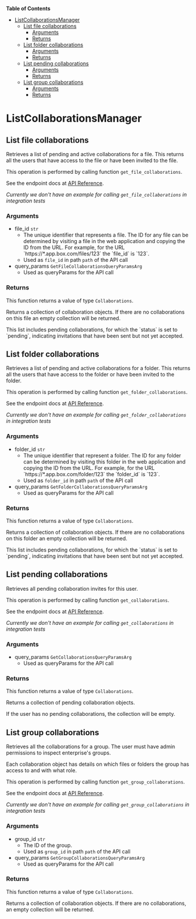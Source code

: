 <!-- START doctoc generated TOC please keep comment here to allow auto update -->
<!-- DON'T EDIT THIS SECTION, INSTEAD RE-RUN doctoc TO UPDATE -->
**Table of Contents**

- [ListCollaborationsManager](#listcollaborationsmanager)
  - [List file collaborations](#list-file-collaborations)
    - [Arguments](#arguments)
    - [Returns](#returns)
  - [List folder collaborations](#list-folder-collaborations)
    - [Arguments](#arguments-1)
    - [Returns](#returns-1)
  - [List pending collaborations](#list-pending-collaborations)
    - [Arguments](#arguments-2)
    - [Returns](#returns-2)
  - [List group collaborations](#list-group-collaborations)
    - [Arguments](#arguments-3)
    - [Returns](#returns-3)

<!-- END doctoc generated TOC please keep comment here to allow auto update -->

# ListCollaborationsManager

## List file collaborations

Retrieves a list of pending and active collaborations for a
file. This returns all the users that have access to the file
or have been invited to the file.

This operation is performed by calling function `get_file_collaborations`.

See the endpoint docs at
[API Reference](https://developer.box.com/reference/get-files-id-collaborations/).

*Currently we don't have an example for calling `get_file_collaborations` in integration tests*

### Arguments

- file_id `str`
  - The unique identifier that represents a file.  The ID for any file can be determined by visiting a file in the web application and copying the ID from the URL. For example, for the URL &#x60;https://*.app.box.com/files/123&#x60; the &#x60;file_id&#x60; is &#x60;123&#x60;.
  - Used as `file_id` in path `path` of the API call
- query_params `GetFileCollaborationsQueryParamsArg`
  - Used as queryParams for the API call


### Returns

This function returns a value of type `Collaborations`.

Returns a collection of collaboration objects. If there are no
collaborations on this file an empty collection will be returned.

This list includes pending collaborations, for which the &#x60;status&#x60;
is set to &#x60;pending&#x60;, indicating invitations that have been sent but not
yet accepted.


## List folder collaborations

Retrieves a list of pending and active collaborations for a
folder. This returns all the users that have access to the folder
or have been invited to the folder.

This operation is performed by calling function `get_folder_collaborations`.

See the endpoint docs at
[API Reference](https://developer.box.com/reference/get-folders-id-collaborations/).

*Currently we don't have an example for calling `get_folder_collaborations` in integration tests*

### Arguments

- folder_id `str`
  - The unique identifier that represent a folder.  The ID for any folder can be determined by visiting this folder in the web application and copying the ID from the URL. For example, for the URL &#x60;https://*.app.box.com/folder/123&#x60; the &#x60;folder_id&#x60; is &#x60;123&#x60;.
  - Used as `folder_id` in path `path` of the API call
- query_params `GetFolderCollaborationsQueryParamsArg`
  - Used as queryParams for the API call


### Returns

This function returns a value of type `Collaborations`.

Returns a collection of collaboration objects. If there are no
collaborations on this folder an empty collection will be returned.

This list includes pending collaborations, for which the &#x60;status&#x60;
is set to &#x60;pending&#x60;, indicating invitations that have been sent but not
yet accepted.


## List pending collaborations

Retrieves all pending collaboration invites for this user.

This operation is performed by calling function `get_collaborations`.

See the endpoint docs at
[API Reference](https://developer.box.com/reference/get-collaborations/).

*Currently we don't have an example for calling `get_collaborations` in integration tests*

### Arguments

- query_params `GetCollaborationsQueryParamsArg`
  - Used as queryParams for the API call


### Returns

This function returns a value of type `Collaborations`.

Returns a collection of pending collaboration objects.

If the user has no pending collaborations, the collection
will be empty.


## List group collaborations

Retrieves all the collaborations for a group. The user
must have admin permissions to inspect enterprise&#x27;s groups.

Each collaboration object has details on which files or
folders the group has access to and with what role.

This operation is performed by calling function `get_group_collaborations`.

See the endpoint docs at
[API Reference](https://developer.box.com/reference/get-groups-id-collaborations/).

*Currently we don't have an example for calling `get_group_collaborations` in integration tests*

### Arguments

- group_id `str`
  - The ID of the group.
  - Used as `group_id` in path `path` of the API call
- query_params `GetGroupCollaborationsQueryParamsArg`
  - Used as queryParams for the API call


### Returns

This function returns a value of type `Collaborations`.

Returns a collection of collaboration objects. If there are no
collaborations, an empty collection will be returned.


